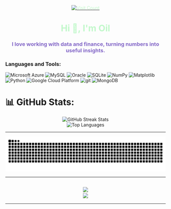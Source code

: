 <p align="center">
  <a href="https://visitcount.itsvg.in">
    <img src="https://visitcount.itsvg.in/api?id=BenjapornW&icon=0&color=0" alt="Visit Count" style="color:#c2f8cb;">
  </a>
</p>
<h1 align="center"><span style="color:#c2f8cb;">Hi 👋, I'm Oil</span></h1>
<h3 align="center"><span style="color:#8367c7;">I love working with data and finance, turning numbers into useful insights.</span></h3>

 
<p align="left">
</p>

<h3 align="left">Languages and Tools:</h3>
<p>
  <img alt="Microsoft Azure" src="https://img.shields.io/badge/-Microsoft%20Azure-0089D6?style=flat-square&logo=microsoftazure&logoColor=white" />
  <img alt="MySQL" src="https://img.shields.io/badge/-MySQL-4479A1?style=flat-square&logo=mysql&logoColor=white" />
  <img alt="Oracle" src="https://img.shields.io/badge/-Oracle-F80000?style=flat-square&logo=oracle&logoColor=white" />
  <img alt="SQLite" src="https://img.shields.io/badge/-SQLite-07405E?style=flat-square&logo=sqlite&logoColor=white" />
  <img alt="NumPy" src="https://img.shields.io/badge/-NumPy-4DABCF?style=flat-square&logo=numpy&logoColor=white" />
  <img alt="Matplotlib" src="https://img.shields.io/badge/-Matplotlib-71D291?style=flat-square&logo=matplotlib&logoColor=white" />
  <img alt="Python" src="https://img.shields.io/badge/-Python-3776AB?style=flat-square&logo=python&logoColor=white" />
  <img alt="Google Cloud Platform" src="https://img.shields.io/badge/-Google_Cloud_Platform-1a73e8?style=flat-square&logo=google-cloud&logoColor=white" />
  <img alt="git" src="https://img.shields.io/badge/-Git-F05032?style=flat-square&logo=git&logoColor=white" />
  <img alt="MongoDB" src="https://img.shields.io/badge/-MongoDB-13aa52?style=flat-square&logo=mongodb&logoColor=white" />

</p>

# 📊 GitHub Stats:
<div align="center">
  <img src="https://github-readme-streak-stats.herokuapp.com/?user=BenjapornW&theme=dark&hide_border=false&ring=c2f8cb&fire=8367c7&currStreakLabel=8367c7&currStreakNum=c2f8cb" alt="GitHub Streak Stats" />
  <br/>
  <img src="https://github-readme-stats.vercel.app/api/top-langs/?username=BenjapornW&theme=dark&hide_border=false&title_color=8367c7&text_color=c2f8cb&icon_color=c2f8cb" alt="Top Languages" />
</div>

<!-- ![](./profile-3d-contrib/profile-night-green.svg) -->

---

<div align="center">
  <img src="https://github.com/benjapornw/benjapornw/blob/output/github-contribution-grid-snake-dark.svg" alt="snake gif" />
</div>

---

<!-- Proudly created with GPRM ( https://gprm.itsvg.in ) -->
<div align="center">
  </br>
  <img src="https://64.media.tumblr.com/ece89fcb5b72631cf76c1f517f9b9098/9fa2d86d31636773-d7/s500x750/ac9a600be2e7626f502e282d42cc7aa6816c6b06.gifv"/>
  <div align="center">
   <img src="https://www.bloggang.com/data/w/walking-in-the-rain/picture/1490186868.gif"/><br/>
  </div>
</div>

---






